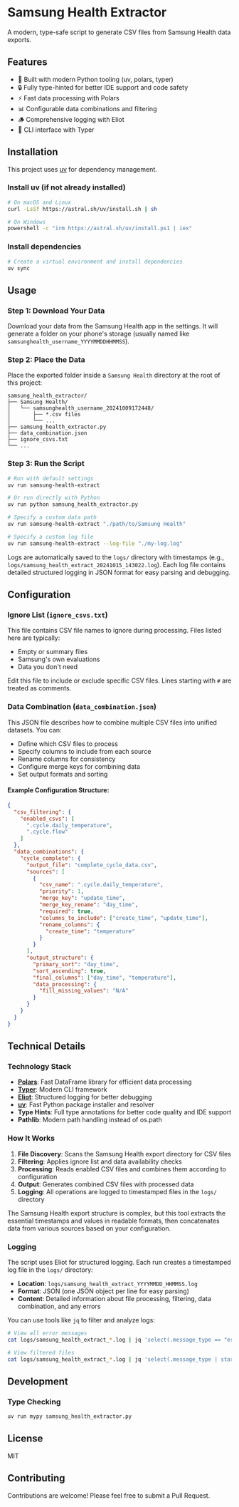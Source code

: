 # Samsung Health Extractor

A modern, type-safe script to generate CSV files from Samsung Health data exports.

## Features

- 🚀 Built with modern Python tooling (uv, polars, typer)
- 🔒 Fully type-hinted for better IDE support and code safety
- ⚡ Fast data processing with Polars
- 📊 Configurable data combinations and filtering
- 🪵 Comprehensive logging with Eliot
- 🎯 CLI interface with Typer

## Installation

This project uses [uv](https://github.com/astral-sh/uv) for dependency management.

### Install uv (if not already installed)

```bash
# On macOS and Linux
curl -LsSf https://astral.sh/uv/install.sh | sh

# On Windows
powershell -c "irm https://astral.sh/uv/install.ps1 | iex"
```

### Install dependencies

```bash
# Create a virtual environment and install dependencies
uv sync
```

## Usage

### Step 1: Download Your Data

Download your data from the Samsung Health app in the settings. It will generate a folder on your phone's storage (usually named like `samsunghealth_username_YYYYMMDDHHMMSS`).

### Step 2: Place the Data

Place the exported folder inside a `Samsung Health` directory at the root of this project:

```
samsung_health_extractor/
├── Samsung Health/
│   └── samsunghealth_username_20241009172448/
│       ├── *.csv files
│       └── ...
├── samsung_health_extractor.py
├── data_combination.json
├── ignore_csvs.txt
└── ...
```

### Step 3: Run the Script

```bash
# Run with default settings
uv run samsung-health-extract

# Or run directly with Python
uv run python samsung_health_extractor.py

# Specify a custom data path
uv run samsung-health-extract "./path/to/Samsung Health"

# Specify a custom log file
uv run samsung-health-extract --log-file "./my-log.log"
```

Logs are automatically saved to the `logs/` directory with timestamps (e.g., `logs/samsung_health_extract_20241015_143022.log`). Each log file contains detailed structured logging in JSON format for easy parsing and debugging.

## Configuration

### Ignore List (`ignore_csvs.txt`)

This file contains CSV file names to ignore during processing. Files listed here are typically:
- Empty or summary files
- Samsung's own evaluations
- Data you don't need

Edit this file to include or exclude specific CSV files. Lines starting with `#` are treated as comments.

### Data Combination (`data_combination.json`)

This JSON file describes how to combine multiple CSV files into unified datasets. You can:
- Define which CSV files to process
- Specify columns to include from each source
- Rename columns for consistency
- Configure merge keys for combining data
- Set output formats and sorting

#### Example Configuration Structure:

```json
{
  "csv_filtering": {
    "enabled_csvs": [
      ".cycle.daily_temperature",
      ".cycle.flow"
    ]
  },
  "data_combinations": {
    "cycle_complete": {
      "output_file": "complete_cycle_data.csv",
      "sources": [
        {
          "csv_name": ".cycle.daily_temperature",
          "priority": 1,
          "merge_key": "update_time",
          "merge_key_rename": "day_time",
          "required": true,
          "columns_to_include": ["create_time", "update_time"],
          "rename_columns": {
            "create_time": "temperature"
          }
        }
      ],
      "output_structure": {
        "primary_sort": "day_time",
        "sort_ascending": true,
        "final_columns": ["day_time", "temperature"],
        "data_processing": {
          "fill_missing_values": "N/A"
        }
      }
    }
  }
}
```

## Technical Details

### Technology Stack

- **[Polars](https://pola.rs/)**: Fast DataFrame library for efficient data processing
- **[Typer](https://typer.tiangolo.com/)**: Modern CLI framework
- **[Eliot](https://eliot.readthedocs.io/)**: Structured logging for better debugging
- **[uv](https://github.com/astral-sh/uv)**: Fast Python package installer and resolver
- **Type Hints**: Full type annotations for better code quality and IDE support
- **Pathlib**: Modern path handling instead of os.path

### How It Works

1. **File Discovery**: Scans the Samsung Health export directory for CSV files
2. **Filtering**: Applies ignore list and data availability checks
3. **Processing**: Reads enabled CSV files and combines them according to configuration
4. **Output**: Generates combined CSV files with processed data
5. **Logging**: All operations are logged to timestamped files in the `logs/` directory

The Samsung Health export structure is complex, but this tool extracts the essential timestamps and values in readable formats, then concatenates data from various sources based on your configuration.

### Logging

The script uses Eliot for structured logging. Each run creates a timestamped log file in the `logs/` directory:
- **Location**: `logs/samsung_health_extract_YYYYMMDD_HHMMSS.log`
- **Format**: JSON (one JSON object per line for easy parsing)
- **Content**: Detailed information about file processing, filtering, data combination, and any errors

You can use tools like `jq` to filter and analyze logs:
```bash
# View all error messages
cat logs/samsung_health_extract_*.log | jq 'select(.message_type == "error")'

# View filtered files
cat logs/samsung_health_extract_*.log | jq 'select(.message_type | startswith("filtered"))'
```

## Development

### Type Checking

```bash
uv run mypy samsung_health_extractor.py
```

## License

MIT

## Contributing

Contributions are welcome! Please feel free to submit a Pull Request.


